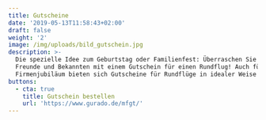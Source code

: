 ```yaml
---
title: Gutscheine
date: '2019-05-13T11:58:43+02:00'
draft: false
weight: '2'
image: /img/uploads/bild_gutschein.jpg
description: >-
  Die spezielle Idee zum Geburtstag oder Familienfest: Überraschen Sie Ihre
  Freunde und Bekannten mit einem Gutschein für einen Rundflug! Auch für ein
  Firmenjubiläum bieten sich Gutscheine für Rundflüge in idealer Weise an.
buttons:
  - cta: true
    title: Gutschein bestellen
    url: 'https://www.gurado.de/mfgt/'
---
```


